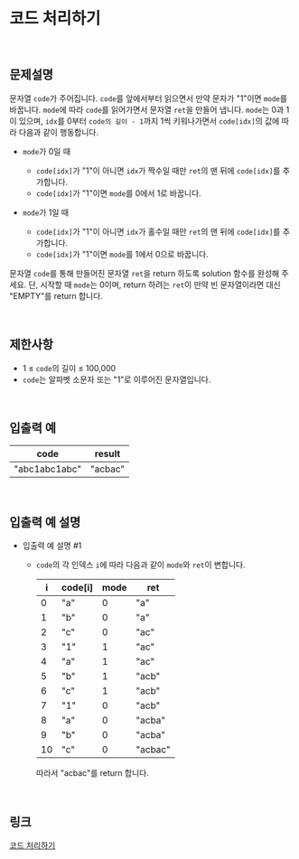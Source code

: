 # 코드 처리하기

<br>

## 문제설명
문자열 `code`가 주어집니다. `code`를 앞에서부터 읽으면서 만약 문자가 "1"이면 `mode`를 바꿉니다. `mode`에 따라 `code`를 읽어가면서 문자열 `ret`을 만들어 냅니다. `mode`는 0과 1이 있으며, `idx`를 0부터 `code의 길이 - 1`까지 1씩 키워나가면서 `code[idx]`의 값에 따라 다음과 같이 행동합니다.

- `mode`가 0일 때
    - `code[idx]`가 "1"이 아니면 `idx`가 짝수일 때만 `ret`의 맨 뒤에 `code[idx]`를 추가합니다.
    - `code[idx]`가 "1"이면 `mode`를 0에서 1로 바꿉니다.

- `mode`가 1일 때
    - `code[idx]`가 "1"이 아니면 `idx`가 홀수일 때만 `ret`의 맨 뒤에 `code[idx]`를 추가합니다.
    - `code[idx]`가 "1"이면 `mode`를 1에서 0으로 바꿉니다.

문자열 `code`를 통해 만들어진 문자열 `ret`을 return 하도록 solution 함수를 완성해 주세요. 단, 시작할 때 `mode`는 0이며, return 하려는 `ret`이 만약 빈 문자열이라면 대신 "EMPTY"를 return 합니다.

<br>

## 제한사항
- 1 ≤ `code`의 길이 ≤ 100,000
- `code`는 알파벳 소문자 또는 "1"로 이루어진 문자열입니다.

<br>

## 입출력 예
| code | result |
|---|---|
| "abc1abc1abc" | "acbac" |

<br>

## 입출력 예 설명
- 입출력 예 설명 #1
    - `code`의 각 인덱스 `i`에 따라 다음과 같이 `mode`와 `ret`이 변합니다.

        | i | code[i] | mode | ret |
        |---|---|---|---|
        | 0 | "a" | 0 | "a" |
        | 1 | "b" | 0 | "a" |
        | 2 | "c" | 0 | "ac" |
        | 3 | "1" | 1 | "ac" |
        | 4 | "a" | 1 | "ac" |
        | 5 | "b" | 1 | "acb" |
        | 6 | "c" | 1 | "acb" |
        | 7 | "1" | 0 | "acb" |
        | 8 | "a" | 0 | "acba" |
        | 9 | "b" | 0 | "acba" |
        | 10 | "c" | 0 | "acbac" |

        따라서 "acbac"를 return 합니다.

<br>

## 링크
[코드 처리하기](https://school.programmers.co.kr/learn/courses/30/lessons/181932)
